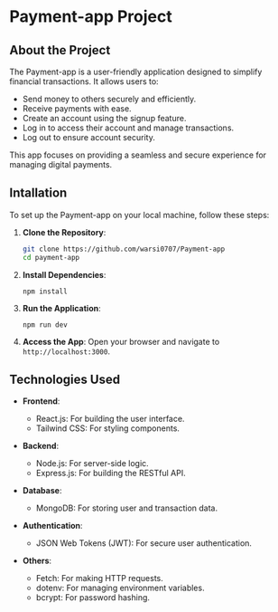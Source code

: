 # Payment-app Project

## About the Project

The Payment-app is a user-friendly application designed to simplify financial transactions. It allows users to:

- Send money to others securely and efficiently.
- Receive payments with ease.
- Create an account using the signup feature.
- Log in to access their account and manage transactions.
- Log out to ensure account security.

This app focuses on providing a seamless and secure experience for managing digital payments.
## Intallation 

To set up the Payment-app on your local machine, follow these steps:

1. **Clone the Repository**:
    ```bash
    git clone https://github.com/warsi0707/Payment-app
    cd payment-app
    ```

2. **Install Dependencies**:
    ```
    npm install
    ```

3. **Run the Application**:
    ```
    npm run dev
    ```

5. **Access the App**:
    Open your browser and navigate to `http://localhost:3000`. 


## Technologies Used

- **Frontend**:
  - React.js: For building the user interface.
  - Tailwind CSS: For styling components.


- **Backend**:
  - Node.js: For server-side logic.
  - Express.js: For building the RESTful API.

- **Database**:
  - MongoDB: For storing user and transaction data.

- **Authentication**:
  - JSON Web Tokens (JWT): For secure user authentication.

- **Others**:
  - Fetch: For making HTTP requests.
  - dotenv: For managing environment variables.
  - bcrypt: For password hashing.